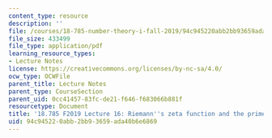 ```yaml
---
content_type: resource
description: ''
file: /courses/18-785-number-theory-i-fall-2019/94c945220abb2bb93659ada40b6e6869_MIT18_785F19_lec16.pdf
file_size: 433499
file_type: application/pdf
learning_resource_types:
- Lecture Notes
license: https://creativecommons.org/licenses/by-nc-sa/4.0/
ocw_type: OCWFile
parent_title: Lecture Notes
parent_type: CourseSection
parent_uid: 0cc41457-83fc-de21-f646-f683066b881f
resourcetype: Document
title: '18.785 F2019 Lecture 16: Riemann''s zeta function and the prime number theorem'
uid: 94c94522-0abb-2bb9-3659-ada40b6e6869
---
```

